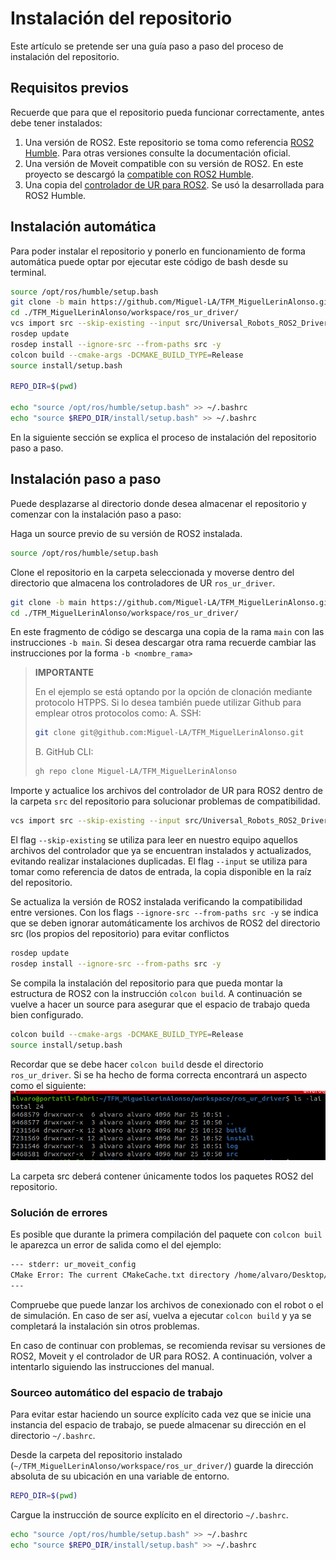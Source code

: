 # Instalación del repositorio 
Este artículo se pretende ser una guía paso a paso del proceso de instalación del repositorio.

## Requisitos previos
Recuerde que para que el repositorio pueda funcionar correctamente, antes debe tener instalados:

1. Una versión de ROS2. Este repositorio se toma como referencia [ROS2 Humble](https://docs.ros.org/en/humble/Installation.html). Para otras versiones consulte la documentación oficial.
2. Una versión de Moveit compatible con su versión de ROS2. En este proyecto se descargó la [compatible con ROS2 Humble](https://moveit.picknik.ai/humble/index.html).
3. Una copia del [controlador de UR para ROS2](https://github.com/UniversalRobots/Universal_Robots_ROS2_Driver). Se usó la desarrollada para ROS2 Humble.

## Instalación automática
Para poder instalar el repositorio y ponerlo en funcionamiento de forma automática puede optar por ejecutar este código de bash desde su terminal.

````bash
source /opt/ros/humble/setup.bash
git clone -b main https://github.com/Miguel-LA/TFM_MiguelLerinAlonso.git
cd ./TFM_MiguelLerinAlonso/workspace/ros_ur_driver/
vcs import src --skip-existing --input src/Universal_Robots_ROS2_Driver/Universal_Robots_ROS2_Driver-not-released.${ROS_DISTRO}.repos
rosdep update
rosdep install --ignore-src --from-paths src -y
colcon build --cmake-args -DCMAKE_BUILD_TYPE=Release
source install/setup.bash

REPO_DIR=$(pwd)

echo "source /opt/ros/humble/setup.bash" >> ~/.bashrc
echo "source $REPO_DIR/install/setup.bash" >> ~/.bashrc
````

En la siguiente sección se explica el proceso de instalación del repositorio paso a paso.

## Instalación paso a paso
Puede desplazarse al directorio donde desea almacenar el repositorio y comenzar con la instalación paso a paso:

Haga un source previo de su versión de ROS2 instalada.

````bash
source /opt/ros/humble/setup.bash
````

Clone el repositorio en la carpeta seleccionada y moverse dentro del directorio que almacena los controladores de UR `ros_ur_driver`.

````bash
git clone -b main https://github.com/Miguel-LA/TFM_MiguelLerinAlonso.git
cd ./TFM_MiguelLerinAlonso/workspace/ros_ur_driver/
````

En este fragmento de código se descarga una copia de la rama `main` con las instrucciones `-b main`. Si desea descargar otra rama recuerde cambiar las instrucciones por la forma `-b <nombre_rama>`

> **IMPORTANTE**
>
> En el ejemplo se está optando por la opción de clonación mediante protocolo HTPPS. Si lo desea también puede utilizar Github para emplear otros protocolos como:
> A. SSH:
> ```bash
> git clone git@github.com:Miguel-LA/TFM_MiguelLerinAlonso.git
> ```
> B. GitHub CLI:
> ```bash
> gh repo clone Miguel-LA/TFM_MiguelLerinAlonso
> ```

Importe y actualice los archivos del controlador de UR para ROS2 dentro de la carpeta `src` del repositorio para solucionar problemas de compatibilidad.

```bash
vcs import src --skip-existing --input src/Universal_Robots_ROS2_Driver/Universal_Robots_ROS2_Driver-not-released.${ROS_DISTRO}.repos
```
El flag `--skip-existing` se utiliza para leer en nuestro equipo aquellos archivos del controlador que ya se encuentran instalados y actualizados, evitando realizar instalaciones duplicadas. El flag `--input` se utiliza para tomar como referencia de datos de entrada, la copia disponible en la raíz del repositorio.

Se actualiza la versión de ROS2 instalada verificando la compatibilidad entre versiones. Con los flags `--ignore-src --from-paths src -y` se indica que se deben ignorar automáticamente los archivos de ROS2 del directorio src (los propios del repositorio) para evitar conflictos

```bash
rosdep update
rosdep install --ignore-src --from-paths src -y
```
Se compila la instalación del repositorio para que pueda montar la estructura de ROS2 con la instrucción `colcon build`. A continuación se vuelve a hacer un source para asegurar que el espacio de trabajo queda bien configurado.

```bash
colcon build --cmake-args -DCMAKE_BUILD_TYPE=Release
source install/setup.bash
```
Recordar que se debe hacer `colcon build` desde el directorio `ros_ur_driver`. Si se ha hecho de forma correcta encontrará un aspecto como el siguiente:
![Composición del directorio ros_ur_driver](./images/directorio_rosurdriver.png)

La carpeta src deberá contener únicamente todos los paquetes ROS2 del repositorio.

### Solución de errores
Es posible que durante la primera compilación del paquete con `colcon buil` le aparezca un error de salida como el del ejemplo:

```bash
--- stderr: ur_moveit_config                                                                             
CMake Error: The current CMakeCache.txt directory /home/alvaro/Desktop/pruebas_repo_TFM/TFM_MiguelLerinAlonso/workspace/ros_ur_driver/build/ur_moveit_config/CMakeCache.txt is different than the directory /home/alvaro/TFM_MiguelLerinAlonso/workspace/ros_ur_driver/build/ur_moveit_config where CMakeCache.txt was created. This may result in binaries being created in the wrong place. If you are not sure, reedit the CMakeCache.txt
---
```

Compruebe que puede lanzar los archivos de conexionado con el robot o el de simulación. En caso de ser así, vuelva a ejecutar `colcon build` y ya se completará la instalación sin otros problemas. 

En caso de continuar con problemas, se recomienda revisar su versiones de ROS2, Moveit y el controlador de UR para ROS2. A continuación, volver a intentarlo siguiendo las instrucciones del manual.

### Sourceo automático del espacio de trabajo
Para evitar estar haciendo un source explícito cada vez que se inicie una instancia del espacio de trabajo, se puede almacenar su dirección en el directorio `~/.bashrc`. 

Desde la carpeta del repositorio instalado (`~/TFM_MiguelLerinAlonso/workspace/ros_ur_driver/`) guarde la dirección absoluta de su ubicación en una variable de entorno.

```bash
REPO_DIR=$(pwd)
```

Cargue la instrucción de source explícito en el directorio `~/.bashrc`.
```bash
echo "source /opt/ros/humble/setup.bash" >> ~/.bashrc
echo "source $REPO_DIR/install/setup.bash" >> ~/.bashrc
```